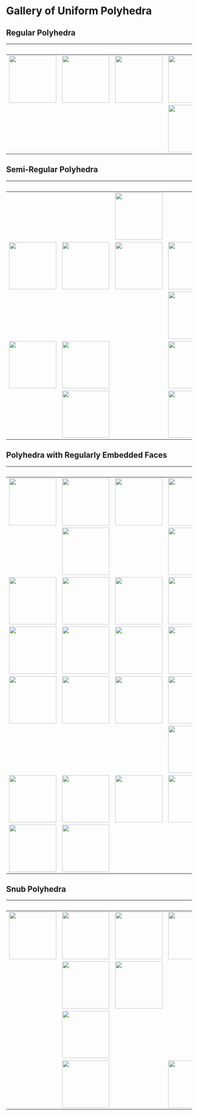 # Gallery of Uniform Polyhedra

## Regular Polyhedra

&nbsp;                                                                | &nbsp;                                                                | &nbsp;                                                                | &nbsp;                                                                | &nbsp;                                                                | &nbsp;                                                             
:--------------------------------------------------------------------:|:---------------------------------------------------------------------:|:---------------------------------------------------------------------:|:---------------------------------------------------------------------:|:---------------------------------------------------------------------:|:------------------------------------------------------------------:
<image src="../Images/simple/{3_3}.png" width="128" />                | <image src="../Images/simple/{4_3}.png" width="128" />                | <image src="../Images/simple/{3_4}.png" width="128" />                | <image src="../Images/simple/{5_3}.png" width="128" />                | <image src="../Images/simple/{3_5}.png" width="128" />                | <image src="../Images/simple/{5_52}.png" width="128" />            
&nbsp;                                                                | &nbsp;                                                                | &nbsp;                                                                | <image src="../Images/simple/{52_3}.png" width="128" />               | <image src="../Images/simple/{3_52}.png" width="128" />               | <image src="../Images/simple/{52_5}.png" width="128" />            


## Semi-Regular Polyhedra

&nbsp;                                                                | &nbsp;                                                                | &nbsp;                                                                | &nbsp;                                                                | &nbsp;                                                                | &nbsp;                                                             
:--------------------------------------------------------------------:|:---------------------------------------------------------------------:|:---------------------------------------------------------------------:|:---------------------------------------------------------------------:|:---------------------------------------------------------------------:|:------------------------------------------------------------------:
&nbsp;                                                                | &nbsp;                                                                | <image src="../Images/simple/{3h2}.png" width="128" />                | &nbsp;                                                                | &nbsp;                                                                | &nbsp;                                                             
<image src="../Images/simple/{3x4}.png" width="128" />                | <image src="../Images/simple/{4h3}.png" width="128" />                | <image src="../Images/simple/{3h3}.png" width="128" />                | <image src="../Images/simple/{3x5}.png" width="128" />                | <image src="../Images/simple/{5h5}.png" width="128" />                | <image src="../Images/simple/{3h5}.png" width="128" />             
&nbsp;                                                                | &nbsp;                                                                | &nbsp;                                                                | <image src="../Images/simple/{3x52}.png" width="128" />               | <image src="../Images/simple/{52h52}.png" width="128" />              | <image src="../Images/simple/{3h52}.png" width="128" />            
<image src="../Images/simple/{52x5}.png" width="128" />               | <image src="../Images/simple/{5h3}.png" width="128" />                | &nbsp;                                                                | <image src="../Images/simple/{3x52_3}.png" width="128" />             | <image src="../Images/simple/{52x5_3}.png" width="128" />             | &nbsp;                                                             
&nbsp;                                                                | <image src="../Images/simple/{52h3}.png" width="128" />               | &nbsp;                                                                | <image src="../Images/simple/{3x5_3}.png" width="128" />              | &nbsp;                                                                | &nbsp;                                                             


## Polyhedra with Regularly Embedded Faces

&nbsp;                                                                | &nbsp;                                                                | &nbsp;                                                                | &nbsp;                                                                | &nbsp;                                                                | &nbsp;                                                                       
:--------------------------------------------------------------------:|:---------------------------------------------------------------------:|:---------------------------------------------------------------------:|:---------------------------------------------------------------------:|:---------------------------------------------------------------------:|:--------------------------------------------------------------------:
<image src="../Images/simple/t{3_3}.png" width="128" />               | <image src="../Images/simple/t{4_3}.png" width="128" />               | <image src="../Images/simple/t{3_4}.png" width="128" />               | <image src="../Images/simple/t{5_3}.png" width="128" />               | <image src="../Images/simple/t{3_5}.png" width="128" />               | <image src="../Images/simple/t{5_52}.png" width="128" />             
&nbsp;                                                                | <image src="../Images/simple/t1{4_3}.png" width="128" />              | &nbsp;                                                                | <image src="../Images/simple/t1{52_3}.png" width="128" />             | <image src="../Images/simple/t{3_52}.png" width="128" />              | <image src="../Images/simple/t1{52_5}.png" width="128" />            
<image src="../Images/simple/r{3x4}.png" width="128" />               | <image src="../Images/simple/h1{3x4_4}.png" width="128" />            | <image src="../Images/simple/r{3x4}_h1{3x4_4}.png" width="128" />     | <image src="../Images/simple/r{3x5}.png" width="128" />               | <image src="../Images/simple/h1{3x5_5}.png" width="128" />            | <image src="../Images/simple/r{3x5}_h1{3x5_5}.png" width="128" />    
<image src="../Images/simple/r1{3x4}.png" width="128" />              | <image src="../Images/simple/h{3x4_4}.png" width="128" />             | <image src="../Images/simple/r1{3x4}_h{3x4_4}.png" width="128" />     | <image src="../Images/simple/r1{3x52}.png" width="128" />             | <image src="../Images/simple/h{3x52_52}.png" width="128" />           | <image src="../Images/simple/r1{3x52}_h{3x52_52}.png" width="128" /> 
<image src="../Images/simple/r{52x5}.png" width="128" />              | <image src="../Images/simple/h1{52x5_3}.png" width="128" />           | <image src="../Images/simple/r{52x5}_h1{52x5_3}.png" width="128" />   | <image src="../Images/simple/h{3x52_3}.png" width="128" />            | <image src="../Images/simple/h1{3x52_5}.png" width="128" />           | <image src="../Images/simple/h{3x52_3}_h1{3x52_5}.png" width="128" />
&nbsp;                                                                | &nbsp;                                                                | &nbsp;                                                                | <image src="../Images/simple/h1{3x5_3}.png" width="128" />            | <image src="../Images/simple/h{3x5_52}.png" width="128" />            | <image src="../Images/simple/h1{3x5_3}_h{3x5_52}.png" width="128" /> 
<image src="../Images/simple/t{3x4}.png" width="128" />               | <image src="../Images/simple/t{3x5}.png" width="128" />               | <image src="../Images/simple/t1{52x5}.png" width="128" />             | <image src="../Images/simple/t1{3x4x4}.png" width="128" />            | <image src="../Images/simple/t1{3x5x52}.png" width="128" />           | &nbsp;                                                               
<image src="../Images/simple/t1{3x4}.png" width="128" />              | <image src="../Images/simple/t1{3x52}.png" width="128" />             | &nbsp;                                                                | &nbsp;                                                                | &nbsp;                                                                | &nbsp;                                                               


## Snub Polyhedra

&nbsp;                                                                | &nbsp;                                                                | &nbsp;                                                                | &nbsp;                                                                | &nbsp;                                                                | &nbsp;                                                               
:--------------------------------------------------------------------:|:---------------------------------------------------------------------:|:---------------------------------------------------------------------:|:---------------------------------------------------------------------:|:---------------------------------------------------------------------:|:--------------------------------------------------------------------:
<image src="../Images/simple/s{3x4}.png" width="128" />               | <image src="../Images/simple/s{3x5}.png" width="128" />               | <image src="../Images/simple/s{52x5}.png" width="128" />              | <image src="../Images/simple/s1{3x52x5}.png" width="128" />           | <image src="../Images/simple/s{3x3x52}.png" width="128" />            | &nbsp;                                                               
&nbsp;                                                                | <image src="../Images/simple/s{3x52}.png" width="128" />              | <image src="../Images/simple/s1{52x5}.png" width="128" />             | &nbsp;                                                                | <image src="../Images/simple/s2{3x3x52}.png" width="128" />           | &nbsp;                                                               
&nbsp;                                                                | <image src="../Images/simple/s1{3x52}.png" width="128" />             | &nbsp;                                                                | &nbsp;                                                                | &nbsp;                                                                | &nbsp;                                                               
&nbsp;                                                                | <image src="../Images/simple/s2{3x52}.png" width="128" />             | &nbsp;                                                                | <image src="../Images/simple/s1{3x52x52}.png" width="128" />          | <image src="../Images/simple/dr{3x52}.png" width="128" />             | <image src="../Images/simple/sdr{3x52}.png" width="128" />           


